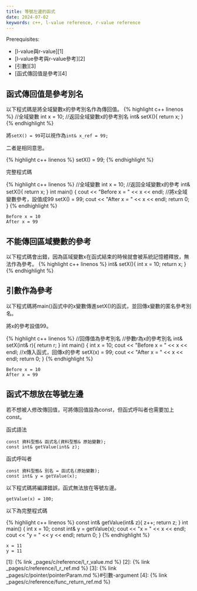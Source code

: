 ```yaml
---
title: 等號左邊的函式
date: 2024-07-02
keywords: c++, l-value reference, r-value reference
---
```


Prerequisites:

- [l-value與r-value][1]
- [l-value參考與r-value參考][2]
- [引數][3]
- [函式傳回值是參考][4]

## 函式傳回值是參考別名

以下程式碼是將全域變數x的參考別名作為傳回值。
{% highlight c++ linenos %}
//全域變數
int x = 10;
//返回全域變數x的參考別名
int& setX(){
    return x;
}
{% endhighlight %}


將`setX() = 99`可以視作為`int& x_ref = 99;`

二者是相同意思。

{% highlight c++ linenos %}
setX() = 99;
{% endhighlight %}

完整程式碼

{% highlight c++ linenos %}
//全域變數
int x = 10;
//返回全域變數x的參考
int& setX(){
    return x;
}
int main() {
    cout << "Before x = " << x << endl;
    //將x全域變數參考，設值成99
    setX() = 99;
    cout << "After x = " << x << endl;
    return 0;
}
{% endhighlight %}

```
Before x = 10
After x = 99
```

## 不能傳回區域變數的參考

以下程式碼會出錯，因為區域變數x在函式結束的時候就會被系統記憶體釋放，無法作為參考。
{% highlight c++ linenos %}
int& setX(){
    int x = 10;
    return x;
}
{% endhighlight %}

## 引數作為參考

以下程式碼將main()函式中的x變數傳進setX()的函式，並回傳x變數的匿名參考別名。

將x的參考設值99。

{% highlight c++ linenos %}
//回傳值為參考別名
//參數r為x的參考別名
int& setX(int& r){
    return r;
}
int main() {
    int x = 10;
    cout << "Before x = " << x << endl;
    //x傳入函式，回傳x的參考
    setX(x) = 99;
    cout << "After x = " << x << endl;
    return 0;
}
{% endhighlight %}

```
Before x = 10
After x = 99
```

## 函式不想放在等號左邊

若不想被人修改傳回值，可將傳回值設為const，但函式呼叫者也需要加上const。

函式語法
```
const 資料型態& 函式名(資料型態& 原始變數);
const int& getValue(int& z);
```

函式呼叫者
```
const 資料型態& 別名 = 函式名(原始變數);
const int& y = getValue(x);
```

以下程式碼將編譯錯誤，函式無法放在等號左邊。
```
getValue(x) = 100;
```

以下為完整程式碼

{% highlight c++ linenos %}
const int& getValue(int& z){
    z++;
    return z;
}
int main() {
    int x = 10;
    const int& y = getValue(x);
    cout << "x = " << x << endl;
    cout << "y = " << y << endl;
    return 0;
}
{% endhighlight %}

```
x = 11
y = 11
```


[1]: {% link _pages/c/reference/l_r_value.md %}
[2]: {% link _pages/c/reference/l_r_ref.md %}
[3]: {% link _pages/c/pointer/pointerParam.md %}#引數-argument
[4]: {% link _pages/c/reference/func_return_ref.md %}